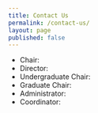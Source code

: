 ```yaml
---
title: Contact Us
permalink: /contact-us/
layout: page
published: false
---
```


- Chair:
- Director:
- Undergraduate Chair:
- Graduate Chair:
- Administrator:
- Coordinator:
